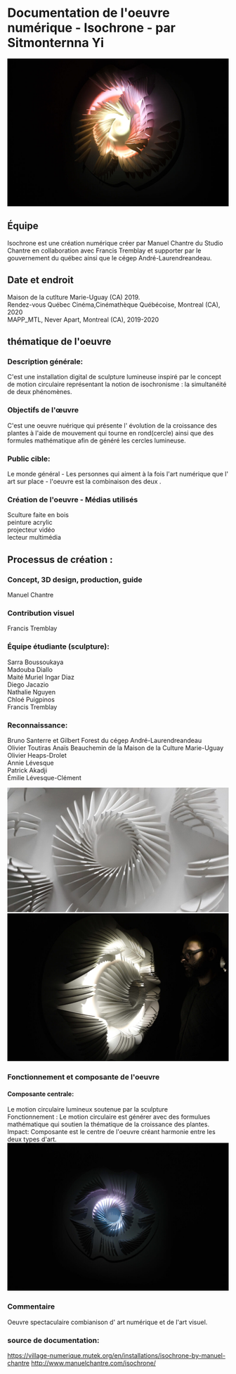 # Documentation de l'oeuvre numérique - Isochrone - par Sitmonternna Yi
![alt text](https://github.com/Sitmonternna/documentation_isochrone/blob/main/img/isochrone_img.jpg)

## Équipe
Isochrone est une création numérique créer par Manuel Chantre du Studio Chantre en collaboration avec Francis 
Tremblay et supporter par le gouvernement du québec ainsi que le cégep André-Laurendreandeau.

## Date et endroit
Maison de la cutlture Marie-Uguay (CA) 2019.
<br>
Rendez-vous Québec Cinéma,Cinémathèque Québécoise, Montreal (CA), 2020
<br>
MAPP_MTL, Never Apart, Montreal (CA), 2019-2020

## thématique de l'oeuvre
### Description générale:
C'est une installation digital de sculpture lumineuse inspiré par le concept de motion circulaire représentant 
la notion de isochronisme : la simultanéité de deux phénomènes.
    
### Objectifs de l'œuvre
C'est une oeuvre nuérique qui présente l' évolution de la croissance des plantes à l'aide de mouvement qui 
tourne en rond(cercle) ainsi que des formules mathématique afin de généré les cercles lumineuse.
        
### Public cible: 
Le monde général - Les personnes qui aiment à la fois l'art numérique que l' art sur place - l'oeuvre est 
la combinaison des deux .
        
 ### Création de l'oeuvre - Médias utilisés
 Sculture faite en bois
<br>
peinture acrylic
<br>
 projecteur vidéo 
<br>
lecteur multimédia
    
## Processus de création :
### Concept, 3D design, production, guide 
 Manuel Chantre
 
### Contribution visuel 
 Francis Tremblay

### Équipe étudiante (sculpture):
 Sarra Boussoukaya
 <br>
 Madouba Diallo 
 <br>
 Maité Muriel Ingar Diaz 
 <br>
 Diego Jacazio
 <br>
 Nathalie Nguyen 
 <br>
 Chloé Puigpinos 
 <br>
 Francis Tremblay
 
### Reconnaissance: 
 Bruno Santerre et Gilbert Forest du cégep André-Laurendreandeau
 <br>
 Olivier Toutiras Anaïs Beauchemin de la Maison de la Culture Marie-Uguay
 <br>
 Olivier Heaps-Drolet
 <br>
 Annie Lévesque 
 <br>
 Patrick Akadji 
 <br>
 Émilie Lévesque-Clément
 
![alt text](https://github.com/Sitmonternna/documentation_isochrone/blob/main/img/isochrone_sculpture.jpg)
<br>
![alt text](https://github.com/Sitmonternna/documentation_isochrone/blob/main/img/isochrone_sculpture_cote.jpg)

  ### Fonctionnement et composante de l'oeuvre
 
  #### Composante centrale:
  Le motion circulaire lumineux soutenue par la sculpture
  <br>
  Fonctionnement : Le motion circulaire est générer avec des formulues mathématique qui soutien la thématique 
  de la croissance des plantes.
  <br>
  Impact:
  Composante est le centre de l'oeuvre créant harmonie entre les deux types d'art.
  <br>
   ![alt text](https://github.com/Sitmonternna/documentation_isochrone/blob/main/img/isochrone_img_face_loin.jpg)
   <br>
  ### Commentaire
  Oeuvre spectaculaire combianison d' art numérique et de l'art visuel. 
  
  ### source de documentation:
  https://village-numerique.mutek.org/en/installations/isochrone-by-manuel-chantre
  http://www.manuelchantre.com/isochrone/
